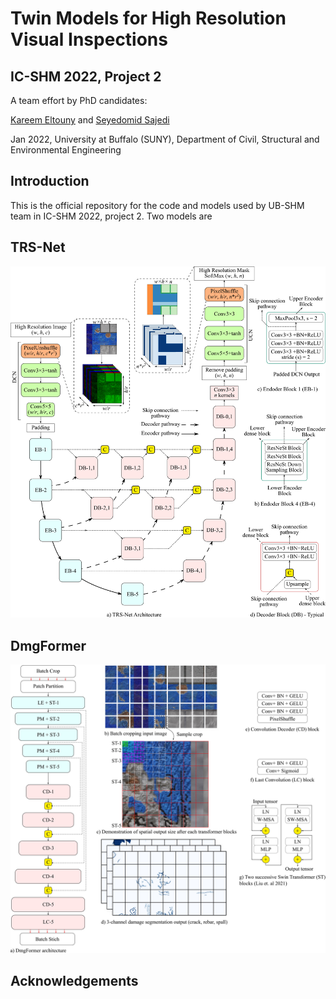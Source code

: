 # Twin Models for High Resolution Visual Inspections
## IC-SHM 2022, Project 2

A team effort by PhD candidates:

[Kareem Eltouny](https://github.com/keltouny) and [Seyedomid Sajedi](https://github.com/OmidSaj)

Jan 2022, 
University at Buffalo (SUNY), 
Department of Civil, Structural and Environmental Engineering

## Introduction
This is the official repository for the code and models used by UB-SHM team in IC-SHM 2022, project 2. Two models are 

## TRS-Net

![TRS-Net](https://github.com/OmidSaj/UB-Twin-Vision/blob/main/Assets/Figures/TRS-Net.png)

## DmgFormer

![DmgFormer](https://github.com/OmidSaj/UB-Twin-Vision/blob/main/Assets/Figures/DmgFormer.jpg)

## Acknowledgements
